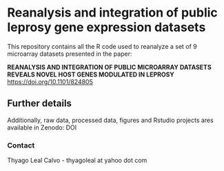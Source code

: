 # Reanalysis and integration of public leprosy gene expression datasets

This repository contains all the R code used to reanalyze a set of 9 microarray datasets presented in the paper: 

**REANALYSIS AND INTEGRATION OF PUBLIC MICROARRAY DATASETS REVEALS NOVEL HOST GENES MODULATED IN LEPROSY**
https://doi.org/10.1101/824805

## Further details

Additionally, raw data, processed data, figures and Rstudio projects ares available in Zenodo: DOI

### Contact

Thyago Leal Calvo - thyagoleal at yahoo dot com
